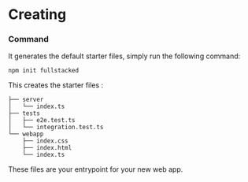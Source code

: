 # Creating

### Command
It generates the default starter files, simply run the following command:
```shell
npm init fullstacked
```
This creates the starter files :
```text
├── server
│   └── index.ts
├── tests
│   ├── e2e.test.ts
│   └── integration.test.ts
└── webapp
    ├── index.css
    ├── index.html
    └── index.ts

```
These files are your entrypoint for your new web app.
